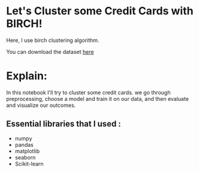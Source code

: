 # Let's Cluster some Credit Cards with BIRCH!
Here, I use birch clustering algorithm.


You can download the dataset [here](https://www.kaggle.com/arjunbhasin2013/ccdata)


# Explain: 
In this notebook I'll try to cluster some credit cards. we go through preprocessing, choose a model and train it on our data, and then evaluate and visualize our outcomes.

## Essential libraries that I used :
* numpy
* pandas
* matplotlib
* seaborn
* Scikit-learn

